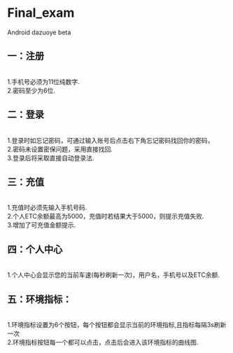 # Final_exam<br>
Android dazuoye beta<br>
<h2>一：注册</h2><br>
1.手机号必须为11位纯数字.<br>
2.密码至少为6位.<br>
<h2>二：登录</h2><br>
1.登录时如忘记密码，可通过输入账号后点击右下角忘记密码找回你的密码，<br>
2.密码未设置密保问题，采用直接找回.<br>
3.登录后将采取直接自动登录法.<br>
<h2>三：充值</h2><br>
1.充值时必须先输入手机号码.<br>
2.个人ETC余额最高为5000，充值时若结果大于5000，则提示充值失败.<br>
3.增加了可充值金额提示.<br>
<h2>四：个人中心</h2><br>
1.个人中心会显示您的当前车速(每秒刷新一次)，用户名，手机号以及ETC余额.<br>
<h2>五：环境指标：</h2><br>
1.环境指标设置为6个按钮，每个按钮都会显示当前的环境指标,且指标每隔3s刷新一次<br>
2.环境指标按钮每一个都可以点击，点击后会进入该环境指标的曲线图.<br>
